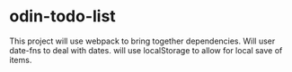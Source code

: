 # odin-todo-list

This project will use webpack to bring together dependencies. 
Will user date-fns to deal with dates. 
will use localStorage to allow for local save of items.
